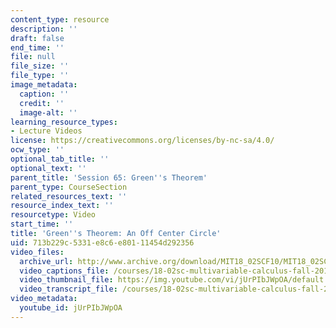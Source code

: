 ```yaml
---
content_type: resource
description: ''
draft: false
end_time: ''
file: null
file_size: ''
file_type: ''
image_metadata:
  caption: ''
  credit: ''
  image-alt: ''
learning_resource_types:
- Lecture Videos
license: https://creativecommons.org/licenses/by-nc-sa/4.0/
ocw_type: ''
optional_tab_title: ''
optional_text: ''
parent_title: 'Session 65: Green''s Theorem'
parent_type: CourseSection
related_resources_text: ''
resource_index_text: ''
resourcetype: Video
start_time: ''
title: 'Green''s Theorem: An Off Center Circle'
uid: 713b229c-5331-e8c6-e801-11454d292356
video_files:
  archive_url: http://www.archive.org/download/MIT18_02SCF10/MIT18_02SCF10Rec_45_300k.mp4
  video_captions_file: /courses/18-02sc-multivariable-calculus-fall-2010/582c1db3feab5699838e9a1aa2ac2061_jUrPIbJWpOA.vtt
  video_thumbnail_file: https://img.youtube.com/vi/jUrPIbJWpOA/default.jpg
  video_transcript_file: /courses/18-02sc-multivariable-calculus-fall-2010/0895e7744df007a8fd1a58b7c0e9916d_jUrPIbJWpOA.pdf
video_metadata:
  youtube_id: jUrPIbJWpOA
---
```

